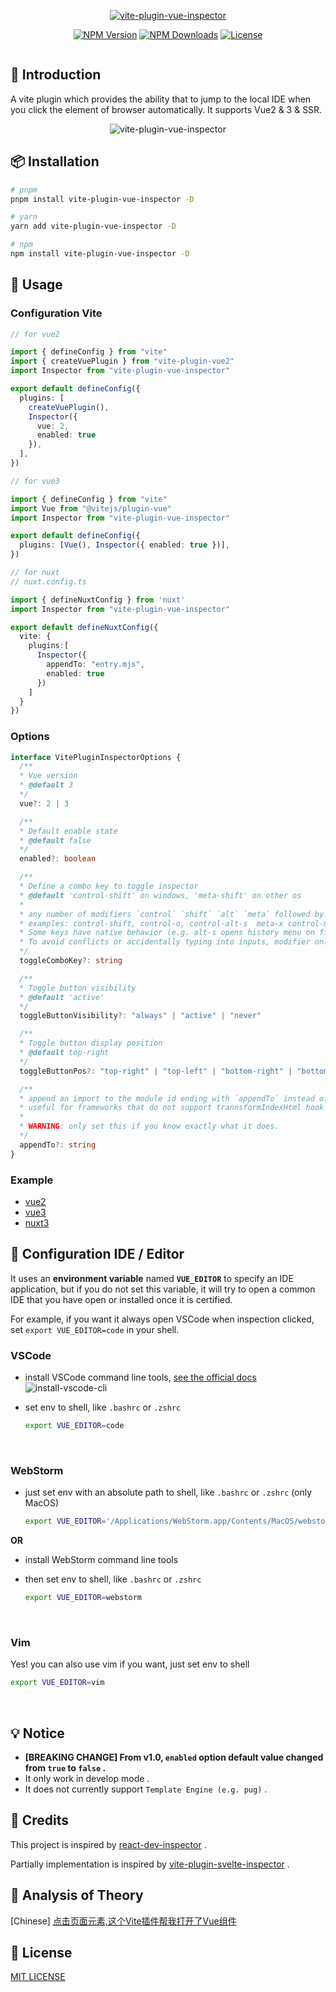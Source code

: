 
<p align="center">
<a href="https://github.com/webfansplz/vite-plugin-vue-inspector"><img src="https://github.com/webfansplz/vite-plugin-vue-inspector/blob/main/docs/images/logo.png" alt="vite-plugin-vue-inspector"></a>
</p>

<p align="center">
  <a href="https://www.npmjs.com/package/vite-plugin-vue-inspector" target="_blank" rel="noopener noreferrer"><img src="https://badgen.net/npm/v/vite-plugin-vue-inspector" alt="NPM Version" /></a>
  <a href="https://www.npmjs.com/package/vite-plugin-vue-inspector" target="_blank" rel="noopener noreferrer"><img src="https://badgen.net/npm/dt/vite-plugin-vue-inspector" alt="NPM Downloads" /></a>
  <a href="https://github.com/webfansplz/vite-plugin-vue-inspector/blob/master/LICENSE" target="_blank" rel="noopener noreferrer"><img src="https://badgen.net/github/license/webfansplz/vite-plugin-vue-inspector" alt="License" /></a>
</p>

<p align="center">
<a href="https://stackblitz.com/edit/vitejs-vite-nkvtdx?file=vite.config.ts&terminal=dev"><img src="https://developer.stackblitz.com/img/open_in_stackblitz.svg" alt=""></a>
</p>

## 📖 Introduction

A vite plugin which provides the ability that to jump to the local IDE when you click the element of browser automatically. It supports Vue2 & 3 & SSR.

<p align="center">
<img src="https://github.com/webfansplz/vite-plugin-vue-inspector/blob/main/docs/images/vite-plugin-vue-inspector.gif" alt="vite-plugin-vue-inspector">
</p>

## 📦 Installation

```bash
# pnpm 
pnpm install vite-plugin-vue-inspector -D

# yarn
yarn add vite-plugin-vue-inspector -D

# npm
npm install vite-plugin-vue-inspector -D
```

## 🦄 Usage

### Configuration Vite

```ts
// for vue2

import { defineConfig } from "vite"
import { createVuePlugin } from "vite-plugin-vue2"
import Inspector from "vite-plugin-vue-inspector"

export default defineConfig({
  plugins: [
    createVuePlugin(),
    Inspector({
      vue: 2,
      enabled: true
    }),
  ],
})
```

```ts
// for vue3

import { defineConfig } from "vite"
import Vue from "@vitejs/plugin-vue"
import Inspector from "vite-plugin-vue-inspector"

export default defineConfig({
  plugins: [Vue(), Inspector({ enabled: true })],
})
```

```ts
// for nuxt
// nuxt.config.ts

import { defineNuxtConfig } from 'nuxt'
import Inspector from "vite-plugin-vue-inspector"

export default defineNuxtConfig({
  vite: {
    plugins:[
      Inspector({
        appendTo: "entry.mjs",
        enabled: true 
      })
    ]
  }
})

```

### Options


```ts
interface VitePluginInspectorOptions {
  /**
  * Vue version
  * @default 3
  */
  vue?: 2 | 3

  /**
  * Default enable state
  * @default false
  */
  enabled?: boolean

  /**
  * Define a combo key to toggle inspector
  * @default 'control-shift' on windows, 'meta-shift' on other os
  *
  * any number of modifiers `control` `shift` `alt` `meta` followed by zero or one regular key, separated by -
  * examples: control-shift, control-o, control-alt-s  meta-x control-meta
  * Some keys have native behavior (e.g. alt-s opens history menu on firefox).
  * To avoid conflicts or accidentally typing into inputs, modifier only combinations are recommended.
  */
  toggleComboKey?: string

  /**
  * Toggle button visibility
  * @default 'active'
  */
  toggleButtonVisibility?: "always" | "active" | "never"

  /**
  * Toggle button display position
  * @default top-right
  */
  toggleButtonPos?: "top-right" | "top-left" | "bottom-right" | "bottom-left"

  /**
  * append an import to the module id ending with `appendTo` instead of adding a script into body
  * useful for frameworks that do not support trannsformIndexHtml hook (e.g. Nuxt3)
  *
  * WARNING: only set this if you know exactly what it does.
  */
  appendTo?: string
}
```

### Example

- [vue2](https://github.com/webfansplz/vite-plugin-vue-inspector/tree/main/example/vue2)
- [vue3](https://github.com/webfansplz/vite-plugin-vue-inspector/tree/main/example/vue3)
- [nuxt3](https://github.com/webfansplz/vite-plugin-vue-inspector/tree/main/example/nuxt)

## 🔌  Configuration IDE / Editor

It uses an **environment variable** named **`VUE_EDITOR`** to specify an IDE application, but if you do not set this variable, it will try to open a common IDE that you have open or installed once it is certified.

For example, if you want it always open VSCode when inspection clicked, set `export VUE_EDITOR=code` in your shell.


### VSCode

- install VSCode command line tools, [see the official docs](https://code.visualstudio.com/docs/setup/mac#_launching-from-the-command-line)
  ![install-vscode-cli](https://github.com/webfansplz/vite-plugin-vue-inspector/blob/main/docs/images/install-vscode-cli.png)

- set env to shell, like `.bashrc` or `.zshrc`  

  ```bash
  export VUE_EDITOR=code
  ```

<br />

### WebStorm  

- just set env with an absolute path to shell, like `.bashrc` or `.zshrc` (only MacOS)  

  ```bash
  export VUE_EDITOR='/Applications/WebStorm.app/Contents/MacOS/webstorm'
  ```

**OR**

- install WebStorm command line tools

- then set env to shell, like `.bashrc` or `.zshrc`  

  ```bash
  export VUE_EDITOR=webstorm
  ```

<br />

### Vim

Yes! you can also use vim if you want, just set env to shell

```bash
export VUE_EDITOR=vim
```

<br />

## 💡 Notice

- **[BREAKING CHANGE] From v1.0, `enabled` option default value changed from `true` to `false` .**
- It only work in develop mode .
- It does not currently support `Template Engine (e.g. pug)` .

## 🌸 Credits

This project is inspired by [react-dev-inspector](https://github.com/zthxxx/react-dev-inspector) .

Partially implementation is inspired by [vite-plugin-svelte-inspector](https://github.com/sveltejs/vite-plugin-svelte/tree/main/packages/vite-plugin-svelte/src/ui/inspector) .

## 🤖️ Analysis of Theory

[Chinese] [点击页面元素,这个Vite插件帮我打开了Vue组件](https://juejin.cn/post/7077347158545924127)
## 📄 License

[MIT LICENSE](./LICENSE)
